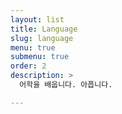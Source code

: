 ```yaml
---
layout: list
title: Language
slug: language
menu: true
submenu: true
order: 2
description: >
  어학을 배웁니다. 아픕니다.

---
```

